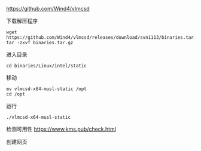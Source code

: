 https://github.com/Wind4/vlmcsd

下载解压程序 
```
wget https://github.com/Wind4/vlmcsd/releases/download/svn1113/binaries.tar.gz
tar -zxvf binaries.tar.gz
```

进入目录
```
cd binaries/Linux/intel/static
```

移动
```
mv vlmcsd-x64-musl-static /opt
cd /opt
```

运行
```
./vlmcsd-x64-musl-static
```

检测可用性
https://www.kms.pub/check.html

创建网页
